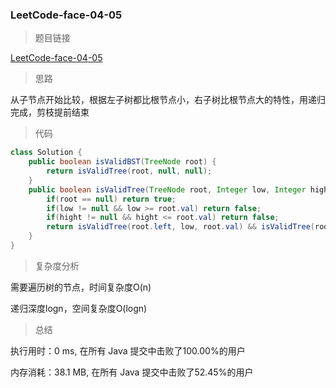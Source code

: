 ### LeetCode-face-04-05

> 题目链接

[LeetCode-face-04-05](https://leetcode-cn.com/problems/legal-binary-search-tree-lcci/)

> 思路

从子节点开始比较，根据左子树都比根节点小，右子树比根节点大的特性，用递归完成，剪枝提前结束

> 代码

```java
class Solution {
    public boolean isValidBST(TreeNode root) {
        return isValidTree(root, null, null);
    }
    public boolean isValidTree(TreeNode root, Integer low, Integer hight){
        if(root == null) return true;
        if(low != null && low >= root.val) return false;
        if(hight != null && hight <= root.val) return false;
        return isValidTree(root.left, low, root.val) && isValidTree(root.right, root.val, hight);
    }
}
```

> 复杂度分析

需要遍历树的节点，时间复杂度O(n) 

递归深度logn，空间复杂度O(logn)

> 总结

执行用时：0 ms, 在所有 Java 提交中击败了100.00%的用户

内存消耗：38.1 MB, 在所有 Java 提交中击败了52.45%的用户
